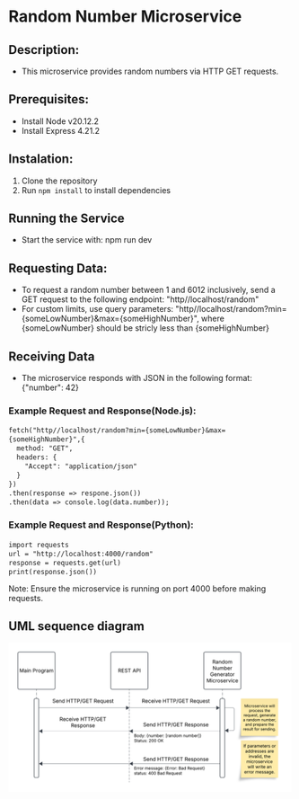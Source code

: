 # Random Number Microservice

## Description:
  * This microservice provides random numbers via HTTP GET requests.

## Prerequisites:
  * Install Node v20.12.2
  * Install Express 4.21.2

## Instalation:
  1. Clone the repository
  2. Run `npm install` to install dependencies

## Running the Service
  * Start the service with: npm run dev

## Requesting Data:

  * To request a random number between 1 and 6012 inclusively, send a GET request to the following endpoint: "http//localhost/random"
  * For custom limits, use query parameters: "http//localhost/random?min={someLowNumber}&max={someHighNumber}", where {someLowNumber} should be stricly less than {someHighNumber}

## Receiving Data

  * The microservice responds with JSON in the following format: {"number": 42}

  ### Example Request and Response(Node.js):
  ```
  fetch("http//localhost/random?min={someLowNumber}&max={someHighNumber}",{
    method: "GET",
    headers: {
      "Accept": "application/json"
    }
  })
  .then(response => respone.json())
  .then(data => console.log(data.number));
  ```

  ### Example Request and Response(Python):
  ```
  import requests
  url = "http://localhost:4000/random"
  response = requests.get(url)
  print(response.json())  
  ```
Note: Ensure the microservice is running on port 4000 before making requests.

## UML sequence diagram

![UML Diagram](uml_diagram.png)